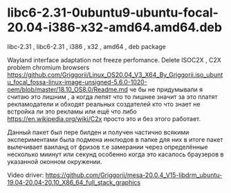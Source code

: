 # libc6-2.31-0ubuntu9-ubuntu-focal-20.04-i386-x32-amd64.amd64.deb
libc-2.31 , libc6-2.31 , i386 , x32 , amd64 , deb package

Wayland interface adaptation not freeze perfomance. Delete ISOC2X , C2X problem chromium browsers https://github.com/Griggorii/Linux_OS20.04_V3_X64_By_Griggorii.iso_ubuntu_focal_fossa-linux-image-unsigned-5.6.0-1020-oem/blob/master/18.10_OS8.0/Readme.md че бы не придумывали я считаю это лишним , а когда лепят что то лишнее значит за это платят рекламодатели и обходят реальных создателей кто что знает не встройка ли это рекламы или ещё что либо https://en.wikipedia.org/wiki/C2x просто это и без этого работает.

Данный пакет был пере билден и получен частично всякими экспериментами была подмена инклюдов в папке для них в итоге пакет вылечивает ваиланд от фризов т.е замерании через определённые несколько миинут или секунд особенно когда это касалось браузеров в указанной оконном окружении.

Video driver: https://github.com/Griggorii/mesa-20.0.4_V15-libdrm_ubuntu-19.04-20.04-20.10_X86_64_full_stack_graphics
